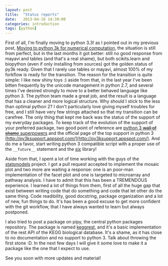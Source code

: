 ```yaml
---
layout: post
title:  "Status reports"
date:   2013-04-16 14:39:00
categories: introduction
tags: [python]
--- 
```


First of all, I'm finally moving to python 3.3! as I pointed out in my previous post, [Moving to python 3k for numerical computation]({{site.baseurl}}/introduction/2012/12/10/moving-to-python3-for-numerical-computation/index.html), the situation is still from perfect, but in the last months it got better: still no good response from mayavi and tables (and that's a real shame), but both scikits.learn and biopython (even if only installing from sources) got the golden status of py3k ready. Given that I rarely use tables or mayavi, almost 100% of my forkflow is ready for the transition. The reason for the transition is quite simple: I like new shiny toys :) aside from that, in the last year I've been bitten frequently by the unicode management in python 2.7, and several times I've desired strongly to move to a better behaved language like python 3. The python team made a great job, and the result is a language that has a cleaner and more logical structure. Why should I stick to the less than optimal python 2? I don't particularly love giving myself troubles for free, and I still have very few strings attached so that my transition can be carefree. The only thing that kept me back was the status of the support of my everyday packages. To keep track of the evolution of the support of your preferred package, two good point of reference are [python 3 <s>wall of shame</s> superpowers](http://python3wos.appspot.com/) and the official page of the top support in python 3 [http://py3ksupport.appspot.com/](http://py3ksupport.appspot.com/). And do me a favor, start writing python 3 compatible script with a proper use of the `__future__` statement and the [six](http://pythonhosted.org/six/) library!

Aside from that, I spent a lot of time working with the guys of the [statsmodels](http://statsmodels.sourceforge.net/) project. I got a pull request accepted to implement the mosaic plot and two more are waiting a response: one is an poor-man implementation of the facet plot and one is targeted to microarray and pathway analysis. I have to admit that this has been a TREMENDOUS experience. I learned a lot of things from them, first of all the huge gap that exist between writing code that do something and code that let other do the same thing. Code readibility, good docstring, package organization and a lot of new, fun things to do. It's has been a good excuse to get more confident with the git workflow, that I have always wanted to learn but always postponed.

I also tried to post a package on pipy, the central python packages repository. The package is named [keggrest](https://pypi.python.org/pypi/keggrest/0.1.1), and it's a basic implementation of the rest API of the KEGG biological database. It's a shame, as it has close to no documentation and no support to python 3. Talk about throwing the first stone :D. In the next few days I will give it some love to make it a package like the one that I expect to use.

See you soon with more updates and material!


